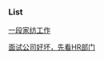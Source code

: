 ### List

[一段家纺工作](https://github.com/miser/readmiser/blob/master/textilesOfjob.md "一段家纺工作")

[面试公司好坏，先看HR部门](https://github.com/miser/readmiser/blob/master/hr.md "面试公司好坏，先看HR部门")

